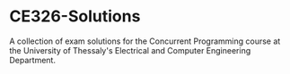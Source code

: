 # CE326-Solutions

A collection of exam solutions for the Concurrent Programming course at the University of Thessaly's Electrical and Computer Engineering Department.
